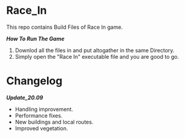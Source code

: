 # Race_In
This repo contains Build Files of Race In game.

***How To Run The Game***
1. Downlod all the files in and put altogather in the same Directory.
2. Simply open the "Race In" executable file and you are good to go.

# Changelog

***Update_20.09***
* Handling improvement.
* Performance fixes.
* New buildings and local routes.
* Improved vegetation.
